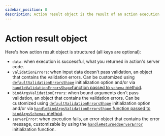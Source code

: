 ```yaml
---
sidebar_position: 8
description: Action result object is the result of an action execution.
---
```


# Action result object

Here's how action result object is structured (all keys are optional):

- `data`: when execution is successful, what you returned in action's server code.
- `validationErrors`: when input data doesn't pass validation, an object that contains the validation errors. Can be customized using [`defaultValidationErrorsShape`](/docs/define-actions/create-the-client#defaultvalidationerrorsshape) initialization option and/or via [`handleValidationErrorsShape`function passed to `schema` method](/docs/define-actions/validation-errors#customize-validation-errors-format).
- `bindArgsValidationErrors`: when bound arguments don't pass validation, an object that contains the validation errors. Can be customized using [`defaultValidationErrorsShape`](/docs/define-actions/create-the-client#defaultvalidationerrorsshape) initialization option and/or via [`handleBindArgsValidationErrorsShape` function passed to `bindArgsSchemas` method](/docs/define-actions/validation-errors#customize-validation-errors-format).
- `serverError`: when execution fails, an error object that contains the error message, customizable by using the [`handleReturnedServerError`](/docs/define-actions/create-the-client#handlereturnedservererror) initialization function.